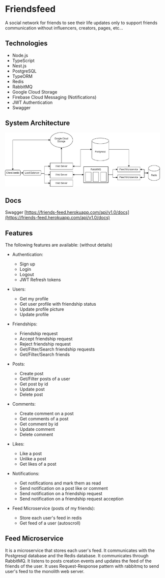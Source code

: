 # Friendsfeed

A social network for friends to see their life updates only to support friends communication without influencers, creators, pages, etc...

## Technologies

* Node.js
* TypeScript
* Nest.js
* PostgreSQL
* TypeORM
* Redis
* RabbitMQ
* Google Cloud Storage
* Firebase Cloud Messaging (Notifications)
* JWT Authentication
* Swagger

## System Architecture

![system-arch.png](.github/system-arch.png)

## Docs

Swagger [https://friends-feed.herokuapp.com/api/v1.0/docs](https://friends-feed.herokuapp.com/api/v1.0/docs)

## Features

The following features are available: (without details)

* Authentication:
  * Sign up
  * Login
  * Logout
  * JWT Refresh tokens

* Users:
  * Get my profile
  * Get user profile with friendship status
  * Update profile picture
  * Update profile

* Friendships:
  * Friendship request
  * Accept friendship request
  * Reject friendship request
  * Get/Filter/Search friendship requests
  * Get/Filter/Search friends

* Posts:
  * Create post
  * Get/Filter posts of a user
  * Get post by id
  * Update post
  * Delete post

* Comments:
  * Create comment on a post
  * Get comments of a post
  * Get comment by id
  * Update comment
  * Delete comment

* Likes:
  * Like a post
  * Unlike a post
  * Get likes of a post

* Notifications:
  * Get notifications and mark them as read
  * Send notification on a post like or comment
  * Send notification on a friendship request
  * Send notification on a friendship request acception

* Feed Microservice (posts of my friends):
  * Store each user's feed in redis
  * Get feed of a user (autoscroll)

## Feed Microservice

It is a microservice that stores each user's feed. It communicates with the Postgresql database and the Redis database. It communicates through RabbitMQ. It listens to posts creation events and updates the feed of the friends of the user. It uses Request-Response pattern with rabbitmq to send user's feed to the monolith web server.

